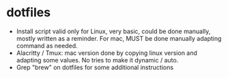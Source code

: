 dotfiles
========

- Install script valid only for Linux, very basic, could be done manually,
  mostly written as a reminder. For mac, MUST be done manually adapting command
  as needed.
- Alacritty / Tmux: mac version done by copying linux version and adapting some
  values. No tries to make it dynamic / auto.
- Grep "brew" on dotfiles for some additional instructions


